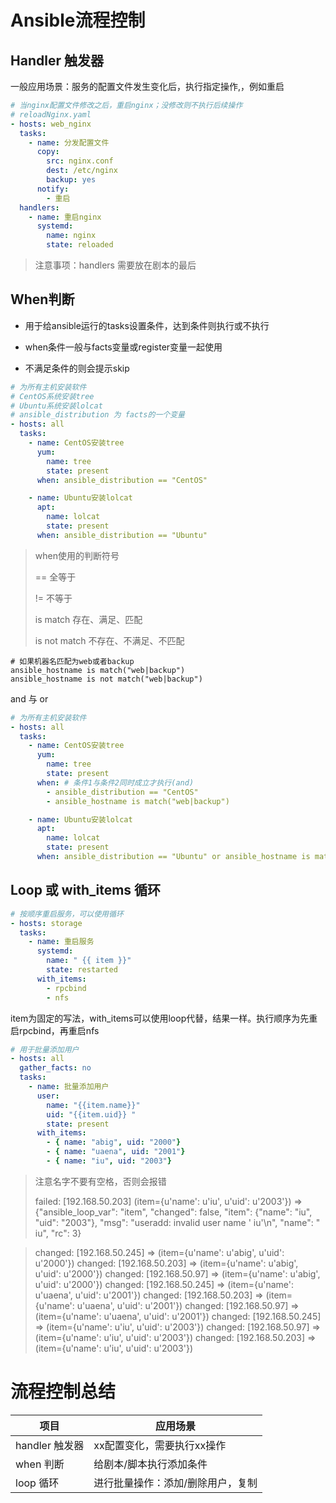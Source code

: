 # Ansible流程控制

## Handler 触发器

一般应用场景：服务的配置文件发生变化后，执行指定操作,，例如重启

```yaml
# 当nginx配置文件修改之后，重启nginx；没修改则不执行后续操作
# reloadNginx.yaml
- hosts: web_nginx
  tasks:
    - name: 分发配置文件
      copy:
        src: nginx.conf
        dest: /etc/nginx
        backup: yes
      notify:
        - 重启
  handlers:
    - name: 重启nginx
      systemd:
        name: nginx
        state: reloaded
```

> 注意事项：handlers 需要放在剧本的最后

## When判断

- 用于给ansible运行的tasks设置条件，达到条件则执行或不执行

- when条件一般与facts变量或register变量一起使用

- 不满足条件的则会提示skip

```yaml
# 为所有主机安装软件
# CentOS系统安装tree
# Ubuntu系统安装lolcat
# ansible_distribution 为 facts的一个变量
- hosts: all
  tasks:
    - name: CentOS安装tree
      yum:
        name: tree
        state: present
      when: ansible_distribution == "CentOS"

    - name: Ubuntu安装lolcat
      apt:
        name: lolcat
        state: present
      when: ansible_distribution == "Ubuntu"
```

> when使用的判断符号
> 
> == 全等于
> 
> != 不等于
> 
> is match  存在、满足、匹配
> 
> is not match  不存在、不满足、不匹配

```shell
# 如果机器名匹配为web或者backup
ansible_hostname is match("web|backup")
ansible_hostname is not match("web|backup")
```

and 与 or 

```yaml
# 为所有主机安装软件
- hosts: all
  tasks:
    - name: CentOS安装tree
      yum:
        name: tree
        state: present
      when: # 条件1与条件2同时成立才执行(and)
        - ansible_distribution == "CentOS"
        - ansible_hostname is match("web|backup")

    - name: Ubuntu安装lolcat
      apt:
        name: lolcat
        state: present
      when: ansible_distribution == "Ubuntu" or ansible_hostname is match("serve")
```

## Loop 或 with_items 循环

```yaml
# 按顺序重启服务，可以使用循环
- hosts: storage
  tasks:
    - name: 重启服务
      systemd:
        name: " {{ item }}"
        state: restarted
      with_items:
        - rpcbind
        - nfs
```

item为固定的写法，with_items可以使用loop代替，结果一样。执行顺序为先重启rpcbind，再重启nfs

```yaml
# 用于批量添加用户
- hosts: all
  gather_facts: no
  tasks:
    - name: 批量添加用户
      user:
        name: "{{item.name}}"
        uid: "{{item.uid}} "
        state: present
      with_items:
        - { name: "abig", uid: "2000"}
        - { name: "uaena", uid: "2001"}
        - { name: "iu", uid: "2003"}
```

> 注意名字不要有空格，否则会报错
> 
> failed: [192.168.50.203] (item={u'name': u'iu', u'uid': u'2003'}) => {"ansible_loop_var": "item", "changed": false, "item": {"name": "iu", "uid": "2003"}, "msg": "useradd: invalid user name ' iu'\n", "name": " iu", "rc": 3}

> changed: [192.168.50.245] => (item={u'name': u'abig', u'uid': u'2000'})
> changed: [192.168.50.203] => (item={u'name': u'abig', u'uid': u'2000'})
> changed: [192.168.50.97] => (item={u'name': u'abig', u'uid': u'2000'})
> changed: [192.168.50.245] => (item={u'name': u'uaena', u'uid': u'2001'})
> changed: [192.168.50.203] => (item={u'name': u'uaena', u'uid': u'2001'})
> changed: [192.168.50.97] => (item={u'name': u'uaena', u'uid': u'2001'})
> changed: [192.168.50.245] => (item={u'name': u'iu', u'uid': u'2003'})
> changed: [192.168.50.97] => (item={u'name': u'iu', u'uid': u'2003'})
> changed: [192.168.50.203] => (item={u'name': u'iu', u'uid': u'2003'})

# 流程控制总结

| 项目          | 应用场景              |
| ----------- | ----------------- |
| handler 触发器 | xx配置变化，需要执行xx操作   |
| when 判断     | 给剧本/脚本执行添加条件      |
| loop 循环     | 进行批量操作：添加/删除用户，复制 |

